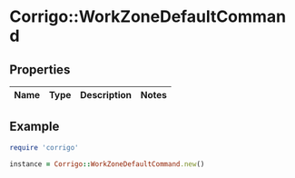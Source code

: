 # Corrigo::WorkZoneDefaultCommand

## Properties

| Name | Type | Description | Notes |
| ---- | ---- | ----------- | ----- |

## Example

```ruby
require 'corrigo'

instance = Corrigo::WorkZoneDefaultCommand.new()
```

